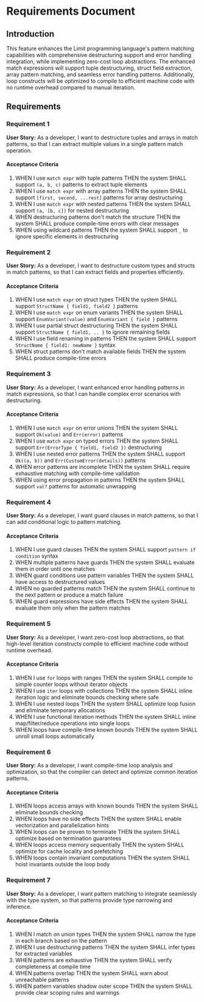 # Requirements Document

## Introduction

This feature enhances the Limit programming language's pattern matching capabilities with comprehensive destructuring support and error handling integration, while implementing zero-cost loop abstractions. The enhanced match expressions will support tuple destructuring, struct field extraction, array pattern matching, and seamless error handling patterns. Additionally, loop constructs will be optimized to compile to efficient machine code with no runtime overhead compared to manual iteration.

## Requirements

### Requirement 1

**User Story:** As a developer, I want to destructure tuples and arrays in match patterns, so that I can extract multiple values in a single pattern match operation.

#### Acceptance Criteria

1. WHEN I use `match expr` with tuple patterns THEN the system SHALL support `(a, b, c)` patterns to extract tuple elements
2. WHEN I use `match expr` with array patterns THEN the system SHALL support `[first, second, ...rest]` patterns for array destructuring
3. WHEN I use `match expr` with nested patterns THEN the system SHALL support `(a, [b, c])` for nested destructuring
4. WHEN destructuring patterns don't match the structure THEN the system SHALL produce compile-time errors with clear messages
5. WHEN using wildcard patterns THEN the system SHALL support `_` to ignore specific elements in destructuring

### Requirement 2

**User Story:** As a developer, I want to destructure custom types and structs in match patterns, so that I can extract fields and properties efficiently.

#### Acceptance Criteria

1. WHEN I use `match expr` on struct types THEN the system SHALL support `StructName { field1, field2 }` patterns
2. WHEN I use `match expr` on enum variants THEN the system SHALL support `EnumVariant(value)` and `EnumVariant { field }` patterns
3. WHEN I use partial struct destructuring THEN the system SHALL support `StructName { field1, .. }` to ignore remaining fields
4. WHEN I use field renaming in patterns THEN the system SHALL support `StructName { field1: newName }` syntax
5. WHEN struct patterns don't match available fields THEN the system SHALL produce compile-time errors

### Requirement 3

**User Story:** As a developer, I want enhanced error handling patterns in match expressions, so that I can handle complex error scenarios with destructuring.

#### Acceptance Criteria

1. WHEN I use `match expr` on error unions THEN the system SHALL support `Ok(value)` and `Err(error)` patterns
2. WHEN I use `match expr` on typed errors THEN the system SHALL support `Err(ErrorType { field1, field2 })` destructuring
3. WHEN I use nested error patterns THEN the system SHALL support `Ok((a, b))` and `Err(CustomError(details))` patterns
4. WHEN error patterns are incomplete THEN the system SHALL require exhaustive matching with compile-time validation
5. WHEN using error propagation in patterns THEN the system SHALL support `val?` patterns for automatic unwrapping

### Requirement 4

**User Story:** As a developer, I want guard clauses in match patterns, so that I can add conditional logic to pattern matching.

#### Acceptance Criteria

1. WHEN I use guard clauses THEN the system SHALL support `pattern if condition` syntax
2. WHEN multiple patterns have guards THEN the system SHALL evaluate them in order until one matches
3. WHEN guard conditions use pattern variables THEN the system SHALL have access to destructured values
4. WHEN no guarded patterns match THEN the system SHALL continue to the next pattern or produce a match failure
5. WHEN guard expressions have side effects THEN the system SHALL evaluate them only when the pattern matches

### Requirement 5

**User Story:** As a developer, I want zero-cost loop abstractions, so that high-level iteration constructs compile to efficient machine code without runtime overhead.

#### Acceptance Criteria

1. WHEN I use `for` loops with ranges THEN the system SHALL compile to simple counter loops without iterator objects
2. WHEN I use `iter` loops with collections THEN the system SHALL inline iteration logic and eliminate bounds checking where safe
3. WHEN I use nested loops THEN the system SHALL optimize loop fusion and eliminate temporary allocations
4. WHEN I use functional iteration methods THEN the system SHALL inline map/filter/reduce operations into single loops
5. WHEN loops have compile-time known bounds THEN the system SHALL unroll small loops automatically

### Requirement 6

**User Story:** As a developer, I want compile-time loop analysis and optimization, so that the compiler can detect and optimize common iteration patterns.

#### Acceptance Criteria

1. WHEN loops access arrays with known bounds THEN the system SHALL eliminate bounds checking
2. WHEN loops have no side effects THEN the system SHALL enable vectorization and parallelization hints
3. WHEN loops can be proven to terminate THEN the system SHALL optimize based on termination guarantees
4. WHEN loops access memory sequentially THEN the system SHALL optimize for cache locality and prefetching
5. WHEN loops contain invariant computations THEN the system SHALL hoist invariants outside the loop body

### Requirement 7

**User Story:** As a developer, I want pattern matching to integrate seamlessly with the type system, so that patterns provide type narrowing and inference.

#### Acceptance Criteria

1. WHEN I match on union types THEN the system SHALL narrow the type in each branch based on the pattern
2. WHEN I use destructuring patterns THEN the system SHALL infer types for extracted variables
3. WHEN patterns are exhaustive THEN the system SHALL verify completeness at compile time
4. WHEN patterns overlap THEN the system SHALL warn about unreachable patterns
5. WHEN pattern variables shadow outer scope THEN the system SHALL provide clear scoping rules and warnings
